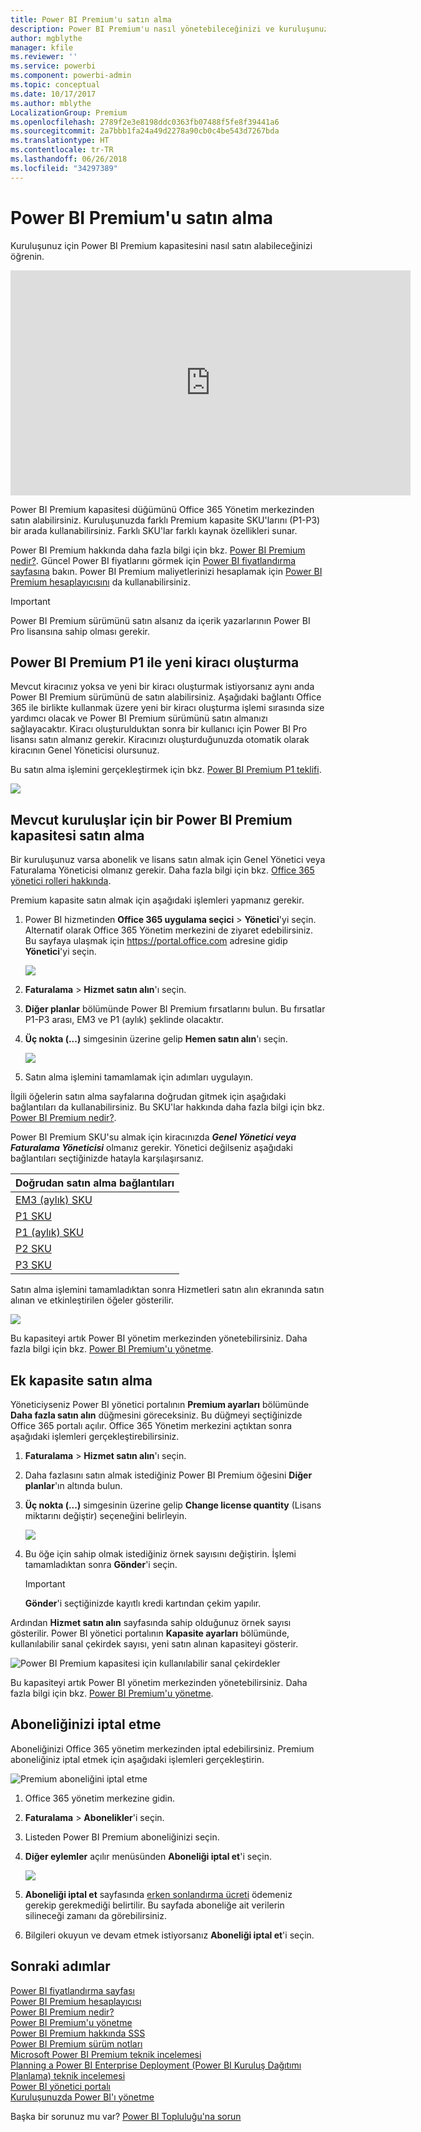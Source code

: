 ```yaml
---
title: Power BI Premium'u satın alma
description: Power BI Premium'u nasıl yönetebileceğinizi ve kuruluşunuzun tamamı için içeriğe nasıl erişebileceğinizi öğrenin.
author: mgblythe
manager: kfile
ms.reviewer: ''
ms.service: powerbi
ms.component: powerbi-admin
ms.topic: conceptual
ms.date: 10/17/2017
ms.author: mblythe
LocalizationGroup: Premium
ms.openlocfilehash: 2789f2e3e8198ddc0363fb07488f5fe8f39441a6
ms.sourcegitcommit: 2a7bbb1fa24a49d2278a90cb0c4be543d7267bda
ms.translationtype: HT
ms.contentlocale: tr-TR
ms.lasthandoff: 06/26/2018
ms.locfileid: "34297389"
---
```

# <a name="how-to-purchase-power-bi-premium"></a>Power BI Premium'u satın alma
Kuruluşunuz için Power BI Premium kapasitesini nasıl satın alabileceğinizi öğrenin.

<iframe width="640" height="360" src="https://www.youtube.com/embed/NkvYs5Qp4iA?rel=0&amp;showinfo=0" frameborder="0" allowfullscreen></iframe>

Power BI Premium kapasitesi düğümünü Office 365 Yönetim merkezinden satın alabilirsiniz. Kuruluşunuzda farklı Premium kapasite SKU'larını (P1-P3) bir arada kullanabilirsiniz. Farklı SKU'lar farklı kaynak özellikleri sunar.

Power BI Premium hakkında daha fazla bilgi için bkz. [Power BI Premium nedir?](service-premium.md). Güncel Power BI fiyatlarını görmek için [Power BI fiyatlandırma sayfasına](https://powerbi.microsoft.com/pricing/) bakın. Power BI Premium maliyetlerinizi hesaplamak için [Power BI Premium hesaplayıcısını](https://powerbi.microsoft.com/calculator/) da kullanabilirsiniz.

> [!IMPORTANT]
> Power BI Premium sürümünü satın alsanız da içerik yazarlarının Power BI Pro lisansına sahip olması gerekir.
> 
> 

## <a name="create-a-new-tenant-with-power-bi-premium-p1"></a>Power BI Premium P1 ile yeni kiracı oluşturma
Mevcut kiracınız yoksa ve yeni bir kiracı oluşturmak istiyorsanız aynı anda Power BI Premium sürümünü de satın alabilirsiniz. Aşağıdaki bağlantı Office 365 ile birlikte kullanmak üzere yeni bir kiracı oluşturma işlemi sırasında size yardımcı olacak ve Power BI Premium sürümünü satın almanızı sağlayacaktır. Kiracı oluşturulduktan sonra bir kullanıcı için Power BI Pro lisansı satın almanız gerekir. Kiracınızı oluşturduğunuzda otomatik olarak kiracının Genel Yöneticisi olursunuz.

Bu satın alma işlemini gerçekleştirmek için bkz. [Power BI Premium P1 teklifi](https://signup.microsoft.com/Signup?OfferId=b3ec5615-cc11-48de-967d-8d79f7cb0af1).

![](media/service-admin-premium-purchase/premium-purchase-with-tenant.png)

## <a name="purchase-a-power-bi-premium-capacity-for-an-existing-organization"></a>Mevcut kuruluşlar için bir Power BI Premium kapasitesi satın alma
Bir kuruluşunuz varsa abonelik ve lisans satın almak için Genel Yönetici veya Faturalama Yöneticisi olmanız gerekir. Daha fazla bilgi için bkz. [Office 365 yönetici rolleri hakkında](https://support.office.com/article/About-Office-365-admin-roles-da585eea-f576-4f55-a1e0-87090b6aaa9d).

Premium kapasite satın almak için aşağıdaki işlemleri yapmanız gerekir.

1. Power BI hizmetinden **Office 365 uygulama seçici** > **Yönetici**'yi seçin. Alternatif olarak Office 365 Yönetim merkezini de ziyaret edebilirsiniz. Bu sayfaya ulaşmak için https://portal.office.com adresine gidip **Yönetici**'yi seçin.
   
    ![](media/service-admin-premium-purchase/o365-app-picker.png)
2. **Faturalama** > **Hizmet satın alın**'ı seçin.
3. **Diğer planlar** bölümünde Power BI Premium fırsatlarını bulun. Bu fırsatlar P1-P3 arası, EM3 ve P1 (aylık) şeklinde olacaktır.
4. **Üç nokta (...)** simgesinin üzerine gelip **Hemen satın alın**'ı seçin.
   
    ![](media/service-admin-premium-purchase/premium-purchase.png)
5. Satın alma işlemini tamamlamak için adımları uygulayın.

İlgili öğelerin satın alma sayfalarına doğrudan gitmek için aşağıdaki bağlantıları da kullanabilirsiniz. Bu SKU'lar hakkında daha fazla bilgi için bkz. [Power BI Premium nedir?](service-premium.md#premiumskus).

Power BI Premium SKU'su almak için kiracınızda ***Genel Yönetici veya Faturalama Yöneticisi*** olmanız gerekir. Yönetici değilseniz aşağıdaki bağlantıları seçtiğinizde hatayla karşılaşırsanız.

| Doğrudan satın alma bağlantıları |
| --- |
| [EM3 (aylık) SKU](https://portal.office.com/commerce/completeorder.aspx?OfferId=4004702D-749C-4F74-BF47-3048F1833780&adminportal=1) |
| [P1 SKU](https://portal.office.com/commerce/completeorder.aspx?OfferId=b3ec5615-cc11-48de-967d-8d79f7cb0af1&adminportal=1) |
| [P1 (aylık) SKU](https://portal.office.com/commerce/completeorder.aspx?OfferId=E4C8EDD3-74A1-4D42-A738-C647972FBE81&adminportal=1) |
| [P2 SKU](https://portal.office.com/commerce/completeorder.aspx?OfferId=062F2AA7-B4BC-4B0E-980F-2072102D8605&adminportal=1) |
| [P3 SKU](https://portal.office.com/commerce/completeorder.aspx?OfferId=40c7d673-375c-42a1-84ca-f993a524fed0&adminportal=1) |

Satın alma işlemini tamamladıktan sonra Hizmetleri satın alın ekranında satın alınan ve etkinleştirilen öğeler gösterilir.

![](media/service-admin-premium-purchase/premium-purchased.png)

Bu kapasiteyi artık Power BI yönetim merkezinden yönetebilirsiniz. Daha fazla bilgi için bkz. [Power BI Premium'u yönetme](service-admin-premium-manage.md).

## <a name="purchase-more-capacities"></a>Ek kapasite satın alma
Yöneticiyseniz Power BI yönetici portalının **Premium ayarları** bölümünde **Daha fazla satın alın** düğmesini göreceksiniz. Bu düğmeyi seçtiğinizde Office 365 portalı açılır. Office 365 Yönetim merkezini açtıktan sonra aşağıdaki işlemleri gerçekleştirebilirsiniz.

1. **Faturalama** > **Hizmet satın alın**'ı seçin.
2. Daha fazlasını satın almak istediğiniz Power BI Premium öğesini **Diğer planlar**'ın altında bulun.
3. **Üç nokta (...)** simgesinin üzerine gelip **Change license quantity** (Lisans miktarını değiştir) seçeneğini belirleyin.
   
    ![](media/service-admin-premium-purchase/premium-purchase-more.png)
4. Bu öğe için sahip olmak istediğiniz örnek sayısını değiştirin. İşlemi tamamladıktan sonra **Gönder**'i seçin.
   
   > [!IMPORTANT]
   > **Gönder**'i seçtiğinizde kayıtlı kredi kartından çekim yapılır.
   > 
   > 

Ardından **Hizmet satın alın** sayfasında sahip olduğunuz örnek sayısı gösterilir. Power BI yönetici portalının **Kapasite ayarları** bölümünde, kullanılabilir sanal çekirdek sayısı, yeni satın alınan kapasiteyi gösterir.

![Power BI Premium kapasitesi için kullanılabilir sanal çekirdekler](media/service-admin-premium-purchase/premium-capacities.png)

Bu kapasiteyi artık Power BI yönetim merkezinden yönetebilirsiniz. Daha fazla bilgi için bkz. [Power BI Premium'u yönetme](service-admin-premium-manage.md).

## <a name="cancel-your-subscription"></a>Aboneliğinizi iptal etme
Aboneliğinizi Office 365 yönetim merkezinden iptal edebilirsiniz. Premium aboneliğiniz iptal etmek için aşağıdaki işlemleri gerçekleştirin.

![](media/service-admin-premium-purchase/premium-cancel-subscription.png "Premium aboneliğini iptal etme")

1. Office 365 yönetim merkezine gidin.
2. **Faturalama** > **Abonelikler**'i seçin.
3. Listeden Power BI Premium aboneliğinizi seçin.
4. **Diğer eylemler** açılır menüsünden **Aboneliği iptal et**'i seçin.
   
    ![](media/service-admin-premium-purchase/o365-more-actions.png)
5. **Aboneliği iptal et** sayfasında [erken sonlandırma ücreti](https://support.office.com/article/early-termination-fees-6487d4de-401a-466f-8bc3-c0beb5cc40d3) ödemeniz gerekip gerekmediği belirtilir. Bu sayfada aboneliğe ait verilerin silineceği zamanı da görebilirsiniz.
6. Bilgileri okuyun ve devam etmek istiyorsanız **Aboneliği iptal et**'i seçin.

## <a name="next-steps"></a>Sonraki adımlar
[Power BI fiyatlandırma sayfası](https://powerbi.microsoft.com/pricing/)  
[Power BI Premium hesaplayıcısı](https://powerbi.microsoft.com/calculator/)  
[Power BI Premium nedir?](service-premium.md)  
[Power BI Premium'u yönetme](service-admin-premium-manage.md)  
[Power BI Premium hakkında SSS](service-premium-faq.md)  
[Power BI Premium sürüm notları](service-premium-release-notes.md)  
[Microsoft Power BI Premium teknik incelemesi](https://aka.ms/pbipremiumwhitepaper)  
[Planning a Power BI Enterprise Deployment (Power BI Kuruluş Dağıtımı Planlama) teknik incelemesi](https://aka.ms/pbienterprisedeploy)  
[Power BI yönetici portalı](service-admin-portal.md)  
[Kuruluşunuzda Power BI'ı yönetme](service-admin-administering-power-bi-in-your-organization.md)  

Başka bir sorunuz mu var? [Power BI Topluluğu'na sorun](http://community.powerbi.com/)

